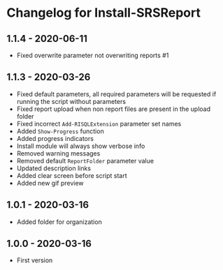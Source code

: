 # Changelog for Install-SRSReport

## 1.1.4 - 2020-06-11

* Fixed overwrite parameter not overwriting reports #1

## 1.1.3 - 2020-03-26

* Fixed default parameters, all required parameters will be requested if running the script without parameters
* Fixed report upload when non report files are present in the upload folder
* Fixed incorrect `Add-RISQLExtension` parameter set names
* Added `Show-Progress` function
* Added progress indicators
* Install module will always show verbose info
* Removed warning messages
* Removed default `ReportFolder` parameter value
* Updated description links
* Added clear screen before script start
* Added new gif preview

## 1.0.1 - 2020-03-16

* Added folder for organization

## 1.0.0 - 2020-03-16

* First version
